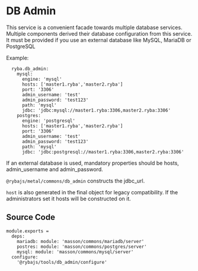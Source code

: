 
# DB Admin

This service is a convenient facade towards multiple database services. Multiple
components derived their database configuration from this service. It must be 
provided if you use an external database like MySQL, MariaDB or PostgreSQL

Example:
```
  ryba.db_admin:
    mysql:
      engine: 'mysql'
      hosts: ['master1.ryba','master2.ryba']
      port: '3306'
      admin_username: 'test'
      admin_password: 'test123'
      path: 'mysql'
      jdbc: 'jdbc:mysql://master1.ryba:3306,master2.ryba:3306'
    postgres:
      engine: 'postgresql'
      hosts: ['master1.ryba','master2.ryba']
      port: '3306'
      admin_username: 'test'
      admin_password: 'test123'
      path: 'mysql'
      jdbc: 'jdbc:postgresql://master1.ryba:3306,master2.ryba:3306'
```

If an external database is used, mandatory properties should be hosts,
admin\_username and admin\_password.

`@rybajs/metal/commons/db_admin` constructs the jdbc_url.

`host` is also generated in the final object for legacy compatibility. If the administrators
set it hosts will be constructed on it.

## Source Code

    module.exports =
      deps:
        mariadb: module: 'masson/commons/mariadb/server'
        postres: module: 'masson/commons/postgres/server'
        mysql: module: 'masson/commons/mysql/server'
      configure:
        '@rybajs/tools/db_admin/configure'
